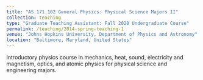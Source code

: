```yaml
---
title: "AS.171.102 General Physics: Physical Science Majors II"
collection: teaching
type: "Graduate Teaching Assistant: Fall 2020 Undergraduate Course"
permalink: /teaching/2014-spring-teaching-1
venue: "Johns Hopkins University, Department of Physics and Astronomy"
location: "Baltimore, Maryland, United States"
---
```


Introductory physics course in mechanics, heat, sound, electricity and magnetism, optics, and atomic physics for physical science and engineering majors.
